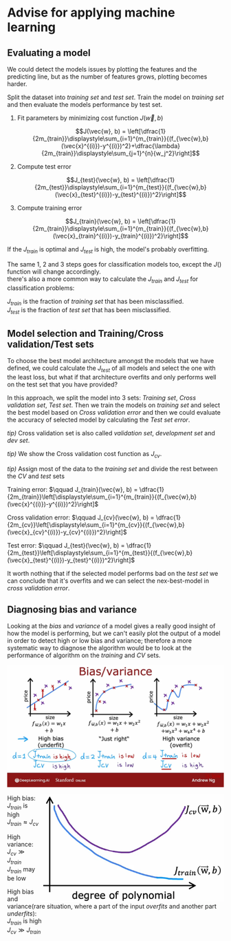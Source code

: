 # Advise for applying machine learning

## Evaluating a model

We could detect the models issues by plotting the features and the predicting line, but as the number of features grows, plotting becomes harder.

Split the dataset into _training set_ and _test set_. Train the model on _training set_ and then evaluate the models performance by test set.

1. Fit parameters by minimizing cost function $J(\vec{w}, b)$

    $$J(\vec{w}, b) = \left[\dfrac{1}{2m_{train}}\displaystyle\sum_{i=1}^{m_{train}}{(f_{\vec{w},b}(\vec{x}^{(i)})-y^{(i)})^2}+\dfrac{\lambda}{2m_{train}}\displaystyle\sum_{j=1}^{n}{w_j^2}\right]$$

2. Compute test error

    $$J_{test}(\vec{w}, b) = \left[\dfrac{1}{2m_{test}}\displaystyle\sum_{i=1}^{m_{test}}{(f_{\vec{w},b}(\vec{x}_{test}^{(i)})-y_{test}^{(i)})^2}\right]$$

3. Compute training error

    $$J_{train}(\vec{w}, b) = \left[\dfrac{1}{2m_{train}}\displaystyle\sum_{i=1}^{m_{train}}{(f_{\vec{w},b}(\vec{x}_{train}^{(i)})-y_{train}^{(i)})^2}\right]$$

If the $J_{train}$ is optimal and $J_{test}$ is high, the model's probably overfitting.

The same 1, 2 and 3 steps goes for classification models too, except the $J()$ function will change accordingly.  
there's also a more common way to calculate the $J_{train}$ and $J_{test}$ for classification problems:

$J_{train}$ is the fraction of _training set_ that has been misclassified.  
$J_{test}$ is the fraction of _test set_ that has been misclassified.

## Model selection and Training/Cross validation/Test sets

To choose the best model architecture amongst the models that we have defined, we could calculate the $J_{test}$ of all models and select the one with the least loss, but what if that architecture overfits and only performs well on the test set that you have provided?

In this approach, we split the model into 3 sets: _Training set_, _Cross validation set_, _Test set_. Then we train the models on _training set_ and select the best model based on _Cross validation error_ and then we could evaluate the accuracy of selected model by calculating the _Test set error_.

_tip)_ Cross validation set is also called _validation set_, _development set_ and _dev set_.  

_tip)_ We show the Cross validation cost function as $J_{cv}$.

_tip)_ Assign most of the data to the _training set_ and divide the rest between the _CV_ and _test_ sets

Training error: $\qquad J_{train}(\vec{w}, b) = \dfrac{1}{2m_{train}}\left[\displaystyle\sum_{i=1}^{m_{train}}{(f_{\vec{w},b}(\vec{x}^{(i)})-y^{(i)})^2}\right]$

Cross validation error: $\qquad J_{cv}(\vec{w}, b) = \dfrac{1}{2m_{cv}}\left[\displaystyle\sum_{i=1}^{m_{cv}}{(f_{\vec{w},b}(\vec{x}_{cv}^{(i)})-y_{cv}^{(i)})^2}\right]$

Test error: $\qquad J_{test}(\vec{w}, b) = \dfrac{1}{2m_{test}}\left[\displaystyle\sum_{i=1}^{m_{test}}{(f_{\vec{w},b}(\vec{x}_{test}^{(i)})-y_{test}^{(i)})^2}\right]$

It worth nothing that if the selected model performs bad on the _test set_ we can conclude that it's overfits and we can select the nex-best-model in _cross validation error_.

## Diagnosing bias and variance

Looking at the _bias_ and _variance_ of a model gives a really good insight of how the model is performing, but we can't easily plot the output of a model in order to detect high or low bias and variance; therefore a more systematic way to diagnose the algorithm would be to look at the performance of algorithm on the _training_ and _CV_ sets.

![image1](assets/img-1.jpg)

<img src="./assets/img-2.png" align="right" height="250px">

High bias:  
$J_{train}$ is high  
$J_{train} \approx J_{cv}$

High variance:  
$J_{cv} \gg J_{train}$  
$J_{train}$ may be low

High bias and variance(rare situation, where a part of the input _overfits_ and another part _underfits_):  
$J_{train}$ is high  
$J_{cv} \gg J_{train}$  
